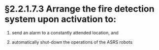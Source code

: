 # §2.2.1.7.3 Arrange the fire detection system upon activation to:



1. send an alarm to a constantly attended location, and

2. automatically shut-down the operations of the ASRS robots